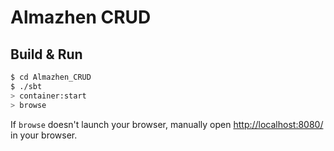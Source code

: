 # Almazhen CRUD #

## Build & Run ##

```sh
$ cd Almazhen_CRUD
$ ./sbt
> container:start
> browse
```

If `browse` doesn't launch your browser, manually open [http://localhost:8080/](http://localhost:8080/) in your browser.
